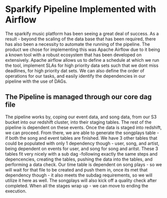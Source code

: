 # Sparkify Pipeline Implemented with Airflow
The sparkify music platform has been seeing a great deal of success.  As a result - beyond the scaling of the data base that has been required, there has also been a necessity to automate the running of the pipeline.  The product we chose for implementing this was Apache Airflow due to it being a known tool with a robust ecosystem that has been developed on extensively.  Apache airflow allows us to define a schedule at which we run the tool, implement SLAs for high priority data sets such that we dont miss deadlines, for high priority dat sets.  We can also define the order of operations for our tasks, and easily identify the dependencies in our pipeline with the use of DAGs.


## The Pipeline is managed through our core dag file
The pipeline works by, coping our event data, and song data, from our S3 bucket into our redshift cluster, into their staging tables.  The rest of the pipeline is dependent on these events.  Once the data is staged into redshift, we can proceed.  From there, we are able to generate the songplays table - if both the song and event tables are finished.  We have 3 other tables that could be populated with only 1 dependency though - user, song, and artist, being dependent on events for user, and song for song and aritst.  These 3 tables fit very nicely with a sub dag -following exactly the same steps and depencencies, creating the tables, pushing the data into the tables, and performing a data check.  Our time table is dependent on song plays - so we will wait for that file to be created and push them in, once its met that dependency though - it also meets the subdag requirements, so we will utilize it here as well.  The songplays will also kick off a quality check after completed.  When all the stages wrap up - we can move to ending the execution.
